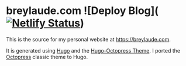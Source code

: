 # breylaude.com ![Deploy Blog]([![Netlify Status](https://api.netlify.com/api/v1/badges/bddcd80a-98ba-4f56-90b8-a45e36b25d87/deploy-status)](https://app.netlify.com/sites/breylaude/deploys))
This is the source for my personal website at https://breylaude.com.

It is generated using [Hugo][hugo] and the [Hugo-Octopress Theme][hugo-octopress].
I ported the [Octopress][octopress] classic theme to Hugo.

[hugo]: https://gohugo.io/
[hugo-octopress]: https://github.com/parsiya/hugo-octopress
[octopress]: https://github.com/octopress/octopress
